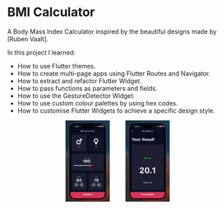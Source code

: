 # BMI Calculator

A Body Mass Index Calculator inspired by the beautiful designs made by [Ruben Vaalt].  

In this project I learned:  
- How to use Flutter themes. 
- How to create multi-page apps using Flutter Routes and Navigator.
- How to extract and refactor Flutter Widget. 
- How to pass functions as parameters and fields.
- How to use the GestureDetector Widget.
- How to use custom colour palettes by using hex codes.
- How to customise Flutter Widgets to achieve a specific design style.


<p align="center">
  <img alt="Light" src="dem02.png" width="20%">
&nbsp; &nbsp; &nbsp; &nbsp;
  <img alt="Dark" src="demo3.png" width="20%">
</p>
